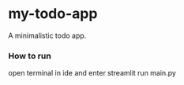# my-todo-app
A minimalistic todo app.

### How to run 
open terminal in ide and enter streamlit run main.py
